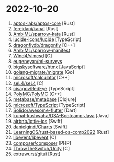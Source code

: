 # 2022-10-20

1. [aptos-labs/aptos-core](https://github.com/aptos-labs/aptos-core "A layer 1 for everyone!") [Rust]
2. [fereidani/kanal](https://github.com/fereidani/kanal "The fast sync and async channel that Rust deserves") [Rust]
3. [AmbiML/sparrow-kata](https://github.com/AmbiML/sparrow-kata "Project Sparrow: KataOS") [Rust]
4. [lucide-icons/lucide](https://github.com/lucide-icons/lucide "Beautiful & consistent icon toolkit made by the community. Open-source project and a fork of Feather Icons.") [TypeScript]
5. [dragonflydb/dragonfly](https://github.com/dragonflydb/dragonfly "A modern replacement for Redis and Memcached") [C++]
6. [AmbiML/sparrow-manifest](https://github.com/AmbiML/sparrow-manifest "Project Sparrow: Repo Materials") 
7. [Wind4/vlmcsd](https://github.com/Wind4/vlmcsd "KMS Emulator in C (currently runs on Linux including Android, FreeBSD, Solaris, Minix, Mac OS, iOS, Windows with or without Cygwin)") [C]
8. [eugeneyan/ml-surveys](https://github.com/eugeneyan/ml-surveys "📋 Survey papers summarizing advances in deep learning, NLP, CV, graphs, reinforcement learning, recommendations, graphs, etc.") 
9. [bigskysoftware/htmx](https://github.com/bigskysoftware/htmx "</> htmx - high power tools for HTML") [JavaScript]
10. [golang-migrate/migrate](https://github.com/golang-migrate/migrate "Database migrations. CLI and Golang library.") [Go]
11. [microsoft/calculator](https://github.com/microsoft/calculator "Windows Calculator: A simple yet powerful calculator that ships with Windows") [C++]
12. [seL4/seL4](https://github.com/seL4/seL4 "The seL4 microkernel") [C]
13. [cisagov/RedEye](https://github.com/cisagov/RedEye "RedEye is a visual analytic tool supporting Red & Blue Team operations") [TypeScript]
14. [PolyMC/PolyMC](https://github.com/PolyMC/PolyMC "A custom launcher for Minecraft that allows you to easily manage multiple installations of Minecraft at once (Fork of MultiMC)") [C++]
15. [metabase/metabase](https://github.com/metabase/metabase "The simplest, fastest way to get business intelligence and analytics to everyone in your company 😋") [Clojure]
16. [microsoft/TypeScript](https://github.com/microsoft/TypeScript "TypeScript is a superset of JavaScript that compiles to clean JavaScript output.") [TypeScript]
17. [Solido/awesome-flutter](https://github.com/Solido/awesome-flutter "An awesome list that curates the best Flutter libraries, tools, tutorials, articles and more.") [Dart]
18. [kunal-kushwaha/DSA-Bootcamp-Java](https://github.com/kunal-kushwaha/DSA-Bootcamp-Java "This repository consists of the code samples, assignments, and notes for the Java Data Structures & Algorithms bootcamp of Community Classroom.") [Java]
19. [airbnb/lottie-ios](https://github.com/airbnb/lottie-ios "An iOS library to natively render After Effects vector animations") [Swift]
20. [danielgindi/Charts](https://github.com/danielgindi/Charts "Beautiful charts for iOS/tvOS/OSX! The Apple side of the crossplatform MPAndroidChart.") [Swift]
21. [LearningOS/rust-based-os-comp2022](https://github.com/LearningOS/rust-based-os-comp2022 "[2022开源操作系统训练营](https://learningos.github.io/rust-based-os-comp2022/)") [Rust]
22. [libevent/libevent](https://github.com/libevent/libevent "Event notification library") [C]
23. [composer/composer](https://github.com/composer/composer "Dependency Manager for PHP") [PHP]
24. [ThrowTheSwitch/Unity](https://github.com/ThrowTheSwitch/Unity "Simple Unit Testing for C") [C]
25. [extrawurst/gitui](https://github.com/extrawurst/gitui "Blazing 💥 fast terminal-ui for git written in rust 🦀") [Rust]

